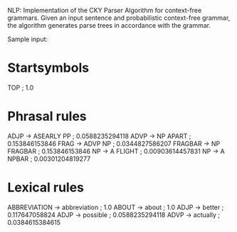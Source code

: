 NLP: Implementation of the CKY Parser Algorithm for context-free grammars. Given an input sentence and probabilistic context-free grammar, the algorithm generates parse trees in accordance with the grammar.

Sample input:

# Startsymbols
TOP ; 1.0

# Phrasal rules
ADJP -> ASEARLY PP ; 0.0588235294118
ADVP -> NP APART ; 0.153846153846
FRAG -> ADVP NP ; 0.0344827586207
FRAGBAR -> NP FRAGBAR ; 0.153846153846
NP -> A FLIGHT ; 0.00903614457831
NP -> A NPBAR ; 0.00301204819277

# Lexical rules
ABBREVIATION -> abbreviation ; 1.0
ABOUT -> about ; 1.0
ADJP -> better ; 0.117647058824
ADJP -> possible ; 0.0588235294118
ADVP -> actually ; 0.0384615384615